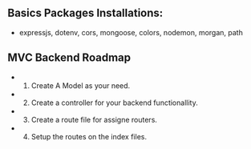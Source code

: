 ## Basics Packages Installations:
* expressjs, dotenv, cors, mongoose, colors, nodemon, morgan, path

## MVC Backend Roadmap
* 1. Create A Model as your need.
* 2. Create a controller for your backend functionallity.
* 3. Create a route file for assigne routers.
* 4. Setup the routes on the index files.